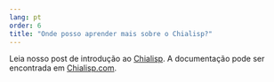 ```yaml
---
lang: pt
order: 6
title: "Onde posso aprender mais sobre o Chialisp?"
---
```


Leia nosso post de introdução ao [Chialisp](https://www.chia.net/2019/11/27/chialisp.en.html). A documentação pode ser encontrada em [Chialisp.com](https://chialisp.com).
